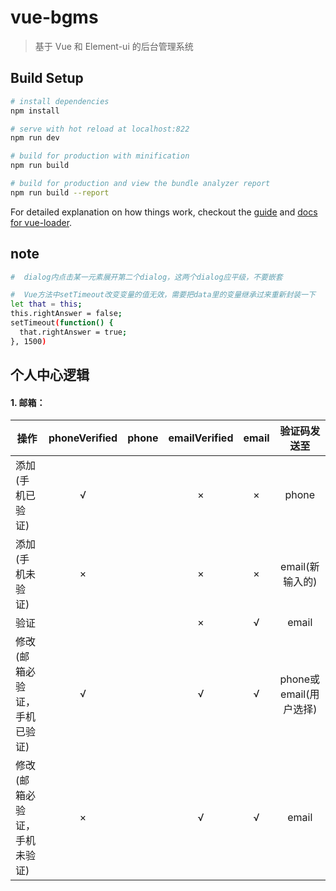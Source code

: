 # vue-bgms

> 基于 Vue 和 Element-ui 的后台管理系统

## Build Setup

``` bash
# install dependencies
npm install

# serve with hot reload at localhost:822
npm run dev

# build for production with minification
npm run build

# build for production and view the bundle analyzer report
npm run build --report
```

For detailed explanation on how things work, checkout the [guide](http://vuejs-templates.github.io/webpack/) and [docs for vue-loader](http://vuejs.github.io/vue-loader).


## note
``` bash
#  dialog内点击某一元素展开第二个dialog，这两个dialog应平级，不要嵌套

#  Vue方法中setTimeout改变变量的值无效，需要把data里的变量继承过来重新封装一下
let that = this;
this.rightAnswer = false;
setTimeout(function() {
  that.rightAnswer = true;
}, 1500)
```

## 个人中心逻辑
#### 1. 邮箱：
| 操作 | phoneVerified | phone | emailVerified | email | 验证码发送至 |
| --------   | :-----:  | :----:  |  :---:  | :---:  | :---: |
| 添加(手机已验证)| &radic; |     | 	&times;  | &times;  |  phone|
| 添加(手机未验证) | &times; |   |&times;  | &times; |email(新输入的)|
| 验证  |    | |&times;  | &radic;  |  email|
| 修改(邮箱必验证，手机已验证)|&radic;||&radic;|&radic;|phone或email(用户选择)|
| 修改(邮箱必验证，手机未验证)|&times;||&radic;|&radic;|email|